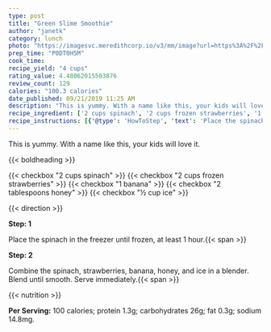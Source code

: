 ```yaml
---
type: post
title: "Green Slime Smoothie"
author: "janetk"
category: lunch
photo: "https://imagesvc.meredithcorp.io/v3/mm/image?url=https%3A%2F%2Fimages.media-allrecipes.com%2Fuserphotos%2F618067.jpg"
prep_time: "P0DT0H5M"
cook_time: 
recipe_yield: "4 cups"
rating_value: 4.48062015503876
review_count: 129
calories: "100.3 calories"
date_published: 09/21/2019 11:25 AM
description: "This is yummy. With a name like this, your kids will love it."
recipe_ingredient: ['2 cups spinach', '2 cups frozen strawberries', '1 banana', '2 tablespoons honey', '½ cup ice']
recipe_instructions: [{'@type': 'HowToStep', 'text': 'Place the spinach in the freezer until frozen, at least 1 hour.\n'}, {'@type': 'HowToStep', 'text': 'Combine the spinach, strawberries, banana, honey, and ice in a blender. Blend until smooth. Serve immediately.\n'}]
---
```


This is yummy. With a name like this, your kids will love it. 

{{< boldheading >}}

{{< checkbox "2 cups spinach" >}}
{{< checkbox "2 cups frozen strawberries" >}}
{{< checkbox "1  banana" >}}
{{< checkbox "2 tablespoons honey" >}}
{{< checkbox "½ cup ice" >}}


{{< direction >}}

**Step: 1**

Place the spinach in the freezer until frozen, at least 1 hour.{{< span >}}

**Step: 2**

Combine the spinach, strawberries, banana, honey, and ice in a blender. Blend until smooth. Serve immediately.{{< span >}}

{{< nutrition >}}

**Per Serving:** 100 calories; protein 1.3g; carbohydrates 26g; fat 0.3g; sodium 14.8mg.